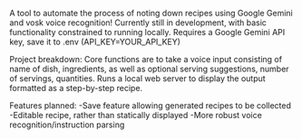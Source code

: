A tool to automate the process of noting down recipes using Google Gemini and vosk voice recognition!
Currently still in development, with basic functionality constrained to running locally.
Requires a Google Gemini API key, save it to .env (API_KEY=YOUR_API_KEY)

Project breakdown:
Core functions are to take a voice input consisting of name of dish, ingredients, as well as optional serving suggestions, number of servings, quantities.
Runs a local web server to display the output formatted as a step-by-step recipe.

Features planned:
-Save feature allowing generated recipes to be collected
-Editable recipe, rather than statically displayed
-More robust voice recognition/instruction parsing
